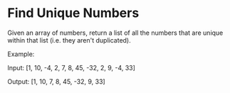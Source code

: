 # Find Unique Numbers

Given an array of numbers, return a list of all the numbers that are unique within that list (i.e. they aren't duplicated).


Example:

Input: [1, 10, -4, 2, 7, 8, 45, -32, 2, 9, -4, 33]

Output: [1, 10, 7, 8, 45, -32, 9, 33]
